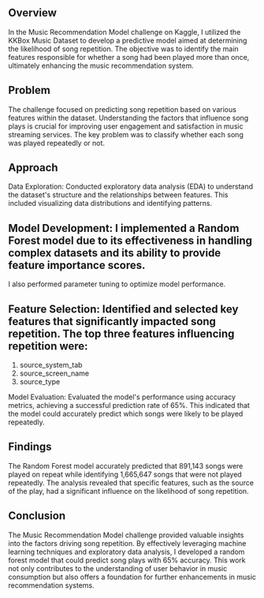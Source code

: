 ## Overview
In the Music Recommendation Model challenge on Kaggle, I utilized the KKBox Music Dataset to develop a predictive model aimed at determining the likelihood of song repetition. The objective was to identify the main features responsible for whether a song had been played more than once, ultimately enhancing the music recommendation system.

## Problem
The challenge focused on predicting song repetition based on various features within the dataset. Understanding the factors that influence song plays is crucial for improving user engagement and satisfaction in music streaming services. The key problem was to classify whether each song was played repeatedly or not.

## Approach
Data Exploration: Conducted exploratory data analysis (EDA) to understand the dataset's structure and the relationships between features. This included visualizing data distributions and identifying patterns.

## Model Development: I implemented a Random Forest model due to its effectiveness in handling complex datasets and its ability to provide feature importance scores. 
I also performed parameter tuning to optimize model performance.

## Feature Selection: Identified and selected key features that significantly impacted song repetition. The top three features influencing repetition were:
1. source_system_tab
2. source_screen_name
3. source_type

Model Evaluation: Evaluated the model's performance using accuracy metrics, achieving a successful prediction rate of 65%. 
This indicated that the model could accurately predict which songs were likely to be played repeatedly.

## Findings
The Random Forest model accurately predicted that 891,143 songs were played on repeat while identifying 1,665,647 songs that were not played repeatedly.
The analysis revealed that specific features, such as the source of the play, had a significant influence on the likelihood of song repetition.

## Conclusion
The Music Recommendation Model challenge provided valuable insights into the factors driving song repetition.
By effectively leveraging machine learning techniques and exploratory data analysis, I developed a random forest model that could predict song plays with 65% accuracy. 
This work not only contributes to the understanding of user behavior in music consumption but also offers a foundation for further enhancements in music recommendation systems.
